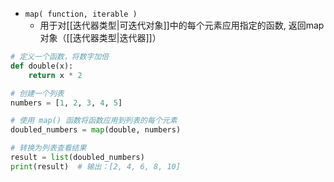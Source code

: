 - `map( function, iterable )`
	- 用于对[[迭代器类型|可迭代对象]]中的每个元素应用指定的函数, 返回map对象（[[迭代器类型|迭代器]]）

```python
# 定义一个函数，将数字加倍
def double(x):
    return x * 2

# 创建一个列表
numbers = [1, 2, 3, 4, 5]

# 使用 map() 函数将函数应用到列表的每个元素
doubled_numbers = map(double, numbers)

# 转换为列表查看结果
result = list(doubled_numbers)
print(result)  # 输出：[2, 4, 6, 8, 10]

```

